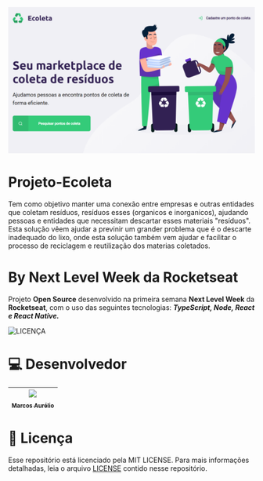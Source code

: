 ![HomeEcoleta](https://github.com/marcosaureliodev/Projeto-Ecoleta/blob/master/HomeEcoleta.PNG)

# Projeto-Ecoleta
 Tem como objetivo manter uma conexão entre empresas e outras entidades que coletam resíduos, resíduos esses (organicos e inorganicos), ajudando pessoas e entidades que necessitam descartar esses materiais "resíduos". Esta solução vêem ajudar a previnir um grander problema que é o descarte  inadequado do lixo,  onde esta solução também vem ajudar e facílitar o processo de reciclagem e reutilização dos materias coletados.

# By Next Level Week da Rocketseat

Projeto **Open Source** desenvolvido na primeira semana **Next Level Week** da **Rocketseat**, com o uso das seguintes tecnologias: **_TypeScript, Node, React e React Native._**

![LICENÇA](https://img.shields.io/badge/LICENÇA-MIT-GREEN)

# :computer: Desenvolvedor
[<img src="https://avatars3.githubusercontent.com/u/63154006?s=460&u=42ba311a73dfa829f5ea8cd220fd054ee05314cb&v" width=115 > <br> <sub> Marcos Aurélio </sub>](https://github.com/marcosaureliodev) |
| :---: |  

# :bookmark_tabs: Licença

Esse repositório está licenciado pela MIT LICENSE. Para mais informações detalhadas, leia o arquivo [LICENSE](https://github.com/marcosaureliodev/Projeto-Ecoleta/blob/master/LICENSE) contido nesse repositório.
